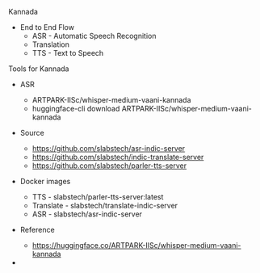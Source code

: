 Kannada 

- End to End Flow
    - ASR - Automatic Speech Recognition
    - Translation 
    - TTS - Text to Speech

Tools for Kannada

- ASR 
    - ARTPARK-IISc/whisper-medium-vaani-kannada
    - huggingface-cli download ARTPARK-IISc/whisper-medium-vaani-kannada

- Source
    - https://github.com/slabstech/asr-indic-server
    - https://github.com/slabstech/indic-translate-server
    - https://github.com/slabstech/parler-tts-server

- Docker images
    - TTS - slabstech/parler-tts-server:latest
    - Translate - slabstech/translate-indic-server 
    - ASR - slabstech/asr-indic-server

- Reference
    - https://huggingface.co/ARTPARK-IISc/whisper-medium-vaani-kannada

-